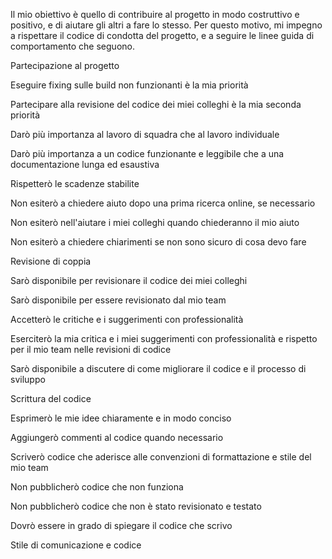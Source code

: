 Il mio obiettivo è quello di contribuire al progetto in modo costruttivo e positivo, e di aiutare gli altri a fare lo stesso. Per questo motivo, mi impegno a rispettare il codice di condotta del progetto, e a seguire le linee guida di comportamento che seguono.



Partecipazione al progetto


Eseguire fixing sulle build non funzionanti è la mia priorità


Partecipare alla revisione del codice dei miei colleghi è la mia seconda priorità


Darò più importanza al lavoro di squadra che al lavoro individuale


Darò più importanza a un codice funzionante e leggibile che a una documentazione lunga ed esaustiva


Rispetterò le scadenze stabilite


Non esiterò a chiedere aiuto dopo una prima ricerca online, se necessario


Non esiterò nell'aiutare i miei colleghi quando chiederanno il mio aiuto

Non esiterò a chiedere chiarimenti se non sono sicuro di cosa devo fare


Revisione di coppia


Sarò disponibile per revisionare il codice dei miei colleghi


Sarò disponibile per essere revisionato dal mio team


Accetterò le critiche e i suggerimenti con professionalità


Eserciterò la mia critica e i miei suggerimenti con professionalità e rispetto per il mio team nelle revisioni di codice

Sarò disponibile a discutere di come migliorare il codice e il processo di sviluppo



Scrittura del codice

Esprimerò le mie idee chiaramente e in modo conciso


Aggiungerò commenti al codice quando necessario


Scriverò codice che aderisce alle convenzioni di formattazione e stile del mio team


Non pubblicherò codice che non funziona


Non pubblicherò codice che non è stato revisionato e testato


Dovrò essere in grado di spiegare il codice che scrivo


Stile di comunicazione e codice